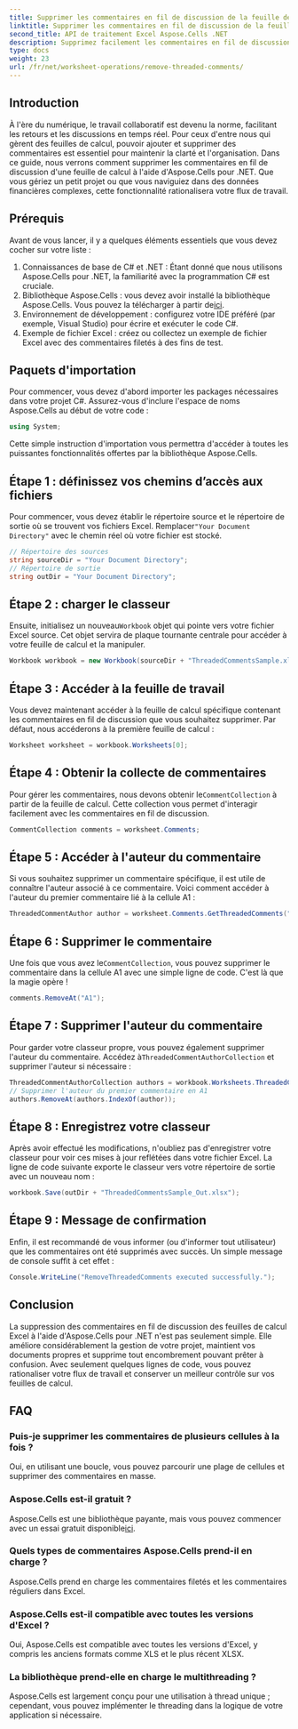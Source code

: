 ```yaml
---
title: Supprimer les commentaires en fil de discussion de la feuille de calcul
linktitle: Supprimer les commentaires en fil de discussion de la feuille de calcul
second_title: API de traitement Excel Aspose.Cells .NET
description: Supprimez facilement les commentaires en fil de discussion des feuilles de calcul Excel à l'aide d'Aspose.Cells pour .NET grâce à ce guide étape par étape. Simplifiez votre gestion d'Excel.
type: docs
weight: 23
url: /fr/net/worksheet-operations/remove-threaded-comments/
---
```

## Introduction
À l'ère du numérique, le travail collaboratif est devenu la norme, facilitant les retours et les discussions en temps réel. Pour ceux d'entre nous qui gèrent des feuilles de calcul, pouvoir ajouter et supprimer des commentaires est essentiel pour maintenir la clarté et l'organisation. Dans ce guide, nous verrons comment supprimer les commentaires en fil de discussion d'une feuille de calcul à l'aide d'Aspose.Cells pour .NET. Que vous gériez un petit projet ou que vous naviguiez dans des données financières complexes, cette fonctionnalité rationalisera votre flux de travail.
## Prérequis
Avant de vous lancer, il y a quelques éléments essentiels que vous devez cocher sur votre liste :
1. Connaissances de base de C# et .NET : Étant donné que nous utilisons Aspose.Cells pour .NET, la familiarité avec la programmation C# est cruciale.
2.  Bibliothèque Aspose.Cells : vous devez avoir installé la bibliothèque Aspose.Cells. Vous pouvez la télécharger à partir de[ici](https://releases.aspose.com/cells/net/).
3. Environnement de développement : configurez votre IDE préféré (par exemple, Visual Studio) pour écrire et exécuter le code C#.
4. Exemple de fichier Excel : créez ou collectez un exemple de fichier Excel avec des commentaires filetés à des fins de test.
## Paquets d'importation
Pour commencer, vous devez d'abord importer les packages nécessaires dans votre projet C#. Assurez-vous d'inclure l'espace de noms Aspose.Cells au début de votre code :
```csharp
using System;
```
Cette simple instruction d'importation vous permettra d'accéder à toutes les puissantes fonctionnalités offertes par la bibliothèque Aspose.Cells.
## Étape 1 : définissez vos chemins d’accès aux fichiers
 Pour commencer, vous devez établir le répertoire source et le répertoire de sortie où se trouvent vos fichiers Excel. Remplacer`"Your Document Directory"` avec le chemin réel où votre fichier est stocké.
```csharp
// Répertoire des sources
string sourceDir = "Your Document Directory";
// Répertoire de sortie
string outDir = "Your Document Directory";
```
## Étape 2 : charger le classeur
 Ensuite, initialisez un nouveau`Workbook` objet qui pointe vers votre fichier Excel source. Cet objet servira de plaque tournante centrale pour accéder à votre feuille de calcul et la manipuler.
```csharp
Workbook workbook = new Workbook(sourceDir + "ThreadedCommentsSample.xlsx");
```
## Étape 3 : Accéder à la feuille de travail
Vous devez maintenant accéder à la feuille de calcul spécifique contenant les commentaires en fil de discussion que vous souhaitez supprimer. Par défaut, nous accéderons à la première feuille de calcul :
```csharp
Worksheet worksheet = workbook.Worksheets[0];
```
## Étape 4 : Obtenir la collecte de commentaires
 Pour gérer les commentaires, nous devons obtenir le`CommentCollection` à partir de la feuille de calcul. Cette collection vous permet d'interagir facilement avec les commentaires en fil de discussion.
```csharp
CommentCollection comments = worksheet.Comments;
```
## Étape 5 : Accéder à l'auteur du commentaire
Si vous souhaitez supprimer un commentaire spécifique, il est utile de connaître l'auteur associé à ce commentaire. Voici comment accéder à l'auteur du premier commentaire lié à la cellule A1 :
```csharp
ThreadedCommentAuthor author = worksheet.Comments.GetThreadedComments("A1")[0].Author;
```
## Étape 6 : Supprimer le commentaire
 Une fois que vous avez le`CommentCollection`, vous pouvez supprimer le commentaire dans la cellule A1 avec une simple ligne de code. C'est là que la magie opère !
```csharp
comments.RemoveAt("A1");
```
## Étape 7 : Supprimer l'auteur du commentaire
 Pour garder votre classeur propre, vous pouvez également supprimer l'auteur du commentaire. Accédez à`ThreadedCommentAuthorCollection` et supprimer l'auteur si nécessaire :
```csharp
ThreadedCommentAuthorCollection authors = workbook.Worksheets.ThreadedCommentAuthors;
// Supprimer l'auteur du premier commentaire en A1
authors.RemoveAt(authors.IndexOf(author));
```
## Étape 8 : Enregistrez votre classeur
Après avoir effectué les modifications, n'oubliez pas d'enregistrer votre classeur pour voir ces mises à jour reflétées dans votre fichier Excel. La ligne de code suivante exporte le classeur vers votre répertoire de sortie avec un nouveau nom :
```csharp
workbook.Save(outDir + "ThreadedCommentsSample_Out.xlsx");
```
## Étape 9 : Message de confirmation
Enfin, il est recommandé de vous informer (ou d'informer tout utilisateur) que les commentaires ont été supprimés avec succès. Un simple message de console suffit à cet effet :
```csharp
Console.WriteLine("RemoveThreadedComments executed successfully.");
```
## Conclusion
La suppression des commentaires en fil de discussion des feuilles de calcul Excel à l'aide d'Aspose.Cells pour .NET n'est pas seulement simple. Elle améliore considérablement la gestion de votre projet, maintient vos documents propres et supprime tout encombrement pouvant prêter à confusion. Avec seulement quelques lignes de code, vous pouvez rationaliser votre flux de travail et conserver un meilleur contrôle sur vos feuilles de calcul.
## FAQ
### Puis-je supprimer les commentaires de plusieurs cellules à la fois ?
Oui, en utilisant une boucle, vous pouvez parcourir une plage de cellules et supprimer des commentaires en masse.
### Aspose.Cells est-il gratuit ?
 Aspose.Cells est une bibliothèque payante, mais vous pouvez commencer avec un essai gratuit disponible[ici](https://releases.aspose.com/).
### Quels types de commentaires Aspose.Cells prend-il en charge ?
Aspose.Cells prend en charge les commentaires filetés et les commentaires réguliers dans Excel.
### Aspose.Cells est-il compatible avec toutes les versions d'Excel ?
Oui, Aspose.Cells est compatible avec toutes les versions d'Excel, y compris les anciens formats comme XLS et le plus récent XLSX.
### La bibliothèque prend-elle en charge le multithreading ?
Aspose.Cells est largement conçu pour une utilisation à thread unique ; cependant, vous pouvez implémenter le threading dans la logique de votre application si nécessaire.
